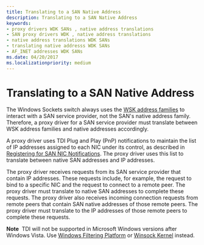 ```yaml
---
title: Translating to a SAN Native Address
description: Translating to a SAN Native Address
keywords:
- proxy drivers WDK SANs , native address translations
- SAN proxy drivers WDK , native address translations
- native address translations WDK SANs
- translating native addresss WDK SANs
- AF_INET addresses WDK SANs
ms.date: 04/20/2017
ms.localizationpriority: medium
---
```


# Translating to a SAN Native Address





The Windows Sockets switch always uses the [WSK address families](ws2def-h.md) to interact with a SAN service provider, not the SAN's native address family. Therefore, a proxy driver for a SAN service provider must translate between WSK address families and native addresses accordingly.

A proxy driver uses TDI Plug and Play (PnP) notifications to maintain the list of IP addresses assigned to each NIC under its control, as described in [Registering for SAN NIC Notifications](registering-for-san-nic-notifications.md). The proxy driver uses this list to translate between native SAN addresses and IP addresses.

The proxy driver receives requests from its SAN service provider that contain IP addresses. These requests include, for example, the request to bind to a specific NIC and the request to connect to a remote peer. The proxy driver must translate to native SAN addresses to complete these requests. The proxy driver also receives incoming connection requests from remote peers that contain SAN native addresses of those remote peers. The proxy driver must translate to the IP addresses of those remote peers to complete these requests.

**Note**  TDI will not be supported in Microsoft Windows versions after Windows Vista. Use [Windows Filtering Platform](/windows-hardware/drivers/ddi/_netvista/) or [Winsock Kernel](/windows-hardware/drivers/ddi/_netvista/) instead.

 

 

